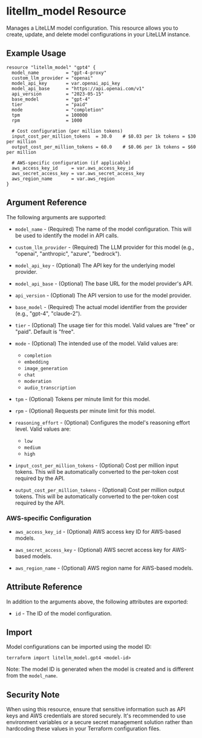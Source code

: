 # litellm_model Resource

Manages a LiteLLM model configuration. This resource allows you to create, update, and delete model configurations in your LiteLLM instance.

## Example Usage

```hcl
resource "litellm_model" "gpt4" {
  model_name          = "gpt-4-proxy"
  custom_llm_provider = "openai"
  model_api_key       = var.openai_api_key
  model_api_base      = "https://api.openai.com/v1"
  api_version         = "2023-05-15"
  base_model          = "gpt-4"
  tier                = "paid"
  mode                = "completion"
  tpm                 = 100000
  rpm                 = 1000
  
  # Cost configuration (per million tokens)
  input_cost_per_million_tokens  = 30.0    # $0.03 per 1k tokens = $30 per million
  output_cost_per_million_tokens = 60.0    # $0.06 per 1k tokens = $60 per million

  # AWS-specific configuration (if applicable)
  aws_access_key_id     = var.aws_access_key_id
  aws_secret_access_key = var.aws_secret_access_key
  aws_region_name       = var.aws_region
}
```

## Argument Reference

The following arguments are supported:

* `model_name` - (Required) The name of the model configuration. This will be used to identify the model in API calls.

* `custom_llm_provider` - (Required) The LLM provider for this model (e.g., "openai", "anthropic", "azure", "bedrock").

* `model_api_key` - (Optional) The API key for the underlying model provider.

* `model_api_base` - (Optional) The base URL for the model provider's API.

* `api_version` - (Optional) The API version to use for the model provider.

* `base_model` - (Required) The actual model identifier from the provider (e.g., "gpt-4", "claude-2").

* `tier` - (Optional) The usage tier for this model. Valid values are "free" or "paid". Default is "free".

* `mode` - (Optional) The intended use of the model. Valid values are:
  * `completion`
  * `embedding`
  * `image_generation`
  * `chat`
  * `moderation`
  * `audio_transcription`

* `tpm` - (Optional) Tokens per minute limit for this model.

* `rpm` - (Optional) Requests per minute limit for this model.

* `reasoning_effort` - (Optional) Configures the model's reasoning effort level. Valid values are:
  * `low`
  * `medium`
  * `high`

* `input_cost_per_million_tokens` - (Optional) Cost per million input tokens. This will be automatically converted to the per-token cost required by the API.

* `output_cost_per_million_tokens` - (Optional) Cost per million output tokens. This will be automatically converted to the per-token cost required by the API.

### AWS-specific Configuration

* `aws_access_key_id` - (Optional) AWS access key ID for AWS-based models.

* `aws_secret_access_key` - (Optional) AWS secret access key for AWS-based models.

* `aws_region_name` - (Optional) AWS region name for AWS-based models.

## Attribute Reference

In addition to the arguments above, the following attributes are exported:

* `id` - The ID of the model configuration.

## Import

Model configurations can be imported using the model ID:

```shell
terraform import litellm_model.gpt4 <model-id>
```

Note: The model ID is generated when the model is created and is different from the `model_name`.

## Security Note

When using this resource, ensure that sensitive information such as API keys and AWS credentials are stored securely. It's recommended to use environment variables or a secure secret management solution rather than hardcoding these values in your Terraform configuration files.
